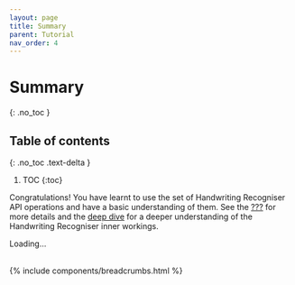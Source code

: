 ```yaml
---
layout: page
title: Summary
parent: Tutorial
nav_order: 4
---
```


# Summary
{: .no_toc }

## Table of contents
{: .no_toc .text-delta }

1. TOC
{:toc}

Congratulations! You have learnt to use the set of Handwriting
Recogniser API operations and have a basic understanding of them. See
the [???](#intro-component::api-spec.adoc) for more details and the
[deep dive](#handwriting-recogniser-deep-dive.adoc) for a deeper
understanding of the Handwriting Recogniser inner workings.

Loading…

<br />
{% include components/breadcrumbs.html %}
